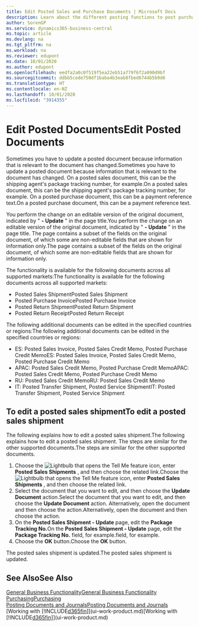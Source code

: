 ```yaml
---
title: Edit Posted Sales and Purchase Documents | Microsoft Docs
description: Learn about the different posting functions to post purchase documents, and how you can update posted documents.
author: SorenGP
ms.service: dynamics365-business-central
ms.topic: article
ms.devlang: na
ms.tgt_pltfrm: na
ms.workload: na
ms.reviewer: edupont
ms.date: 10/01/2020
ms.author: edupont
ms.openlocfilehash: eedfa2a0c0f519f5ea22eb51a779f6f2a090d9bf
ms.sourcegitcommit: ddbb5cede750df1baba4b3eab8fbed6744b5b9d6
ms.translationtype: HT
ms.contentlocale: en-NZ
ms.lasthandoff: 10/01/2020
ms.locfileid: "3914355"
---
```

# <a name="edit-posted-documents"></a><span data-ttu-id="da8fe-103">Edit Posted Documents</span><span class="sxs-lookup"><span data-stu-id="da8fe-103">Edit Posted Documents</span></span>

<span data-ttu-id="da8fe-104">Sometimes you have to update a posted document because information that is relevant to the document has changed.</span><span class="sxs-lookup"><span data-stu-id="da8fe-104">Sometimes you have to update a posted document because information that is relevant to the document has changed.</span></span> <span data-ttu-id="da8fe-105">On a posted sales document, this can be the shipping agent's package tracking number, for example.</span><span class="sxs-lookup"><span data-stu-id="da8fe-105">On a posted sales document, this can be the shipping agent's package tracking number, for example.</span></span> <span data-ttu-id="da8fe-106">On a posted purchase document, this can be a payment reference text.</span><span class="sxs-lookup"><span data-stu-id="da8fe-106">On a posted purchase document, this can be a payment reference text.</span></span>

<span data-ttu-id="da8fe-107">You perform the change on an editable version of the original document, indicated by " **- Update** " in the page title.</span><span class="sxs-lookup"><span data-stu-id="da8fe-107">You perform the change on an editable version of the original document, indicated by " **- Update** " in the page title.</span></span> <span data-ttu-id="da8fe-108">The page contains a subset of the fields on the original document, of which some are non-editable fields that are shown for information only.</span><span class="sxs-lookup"><span data-stu-id="da8fe-108">The page contains a subset of the fields on the original document, of which some are non-editable fields that are shown for information only.</span></span>

<span data-ttu-id="da8fe-109">The functionality is available for the following documents across all supported markets:</span><span class="sxs-lookup"><span data-stu-id="da8fe-109">The functionality is available for the following documents across all supported markets:</span></span>

- <span data-ttu-id="da8fe-110">Posted Sales Shipment</span><span class="sxs-lookup"><span data-stu-id="da8fe-110">Posted Sales Shipment</span></span>
- <span data-ttu-id="da8fe-111">Posted Purchase Invoice</span><span class="sxs-lookup"><span data-stu-id="da8fe-111">Posted Purchase Invoice</span></span>
- <span data-ttu-id="da8fe-112">Posted Return Shipment</span><span class="sxs-lookup"><span data-stu-id="da8fe-112">Posted Return Shipment</span></span>
- <span data-ttu-id="da8fe-113">Posted Return Receipt</span><span class="sxs-lookup"><span data-stu-id="da8fe-113">Posted Return Receipt</span></span>

<span data-ttu-id="da8fe-114">The following additional documents can be edited in the specified countries or regions:</span><span class="sxs-lookup"><span data-stu-id="da8fe-114">The following additional documents can be edited in the specified countries or regions:</span></span>

- <span data-ttu-id="da8fe-115">ES: Posted Sales Invoice, Posted Sales Credit Memo, Posted Purchase Credit Memo</span><span class="sxs-lookup"><span data-stu-id="da8fe-115">ES: Posted Sales Invoice, Posted Sales Credit Memo, Posted Purchase Credit Memo</span></span>
- <span data-ttu-id="da8fe-116">APAC: Posted Sales Credit Memo, Posted Purchase Credit Memo</span><span class="sxs-lookup"><span data-stu-id="da8fe-116">APAC: Posted Sales Credit Memo, Posted Purchase Credit Memo</span></span>
- <span data-ttu-id="da8fe-117">RU: Posted Sales Credit Memo</span><span class="sxs-lookup"><span data-stu-id="da8fe-117">RU: Posted Sales Credit Memo</span></span>
- <span data-ttu-id="da8fe-118">IT: Posted Transfer Shipment, Posted Service Shipment</span><span class="sxs-lookup"><span data-stu-id="da8fe-118">IT: Posted Transfer Shipment, Posted Service Shipment</span></span>

## <a name="to-edit-a-posted-sales-shipment"></a><span data-ttu-id="da8fe-119">To edit a posted sales shipment</span><span class="sxs-lookup"><span data-stu-id="da8fe-119">To edit a posted sales shipment</span></span>

<span data-ttu-id="da8fe-120">The following explains how to edit a posted sales shipment.</span><span class="sxs-lookup"><span data-stu-id="da8fe-120">The following explains how to edit a posted sales shipment.</span></span> <span data-ttu-id="da8fe-121">The steps are similar for the other supported documents.</span><span class="sxs-lookup"><span data-stu-id="da8fe-121">The steps are similar for the other supported documents.</span></span>

1. <span data-ttu-id="da8fe-122">Choose the ![Lightbulb that opens the Tell Me feature](media/ui-search/search_small.png "Tell me what you want to do") icon, enter **Posted Sales Shipments** , and then choose the related link.</span><span class="sxs-lookup"><span data-stu-id="da8fe-122">Choose the ![Lightbulb that opens the Tell Me feature](media/ui-search/search_small.png "Tell me what you want to do") icon, enter **Posted Sales Shipments** , and then choose the related link.</span></span>
2. <span data-ttu-id="da8fe-123">Select the document that you want to edit, and then choose the **Update Document** action.</span><span class="sxs-lookup"><span data-stu-id="da8fe-123">Select the document that you want to edit, and then choose the **Update Document** action.</span></span> <span data-ttu-id="da8fe-124">Alternatively, open the document and then choose the action.</span><span class="sxs-lookup"><span data-stu-id="da8fe-124">Alternatively, open the document and then choose the action.</span></span>
3. <span data-ttu-id="da8fe-125">On the **Posted Sales Shipment - Update** page, edit the **Package Tracking No.**</span><span class="sxs-lookup"><span data-stu-id="da8fe-125">On the **Posted Sales Shipment - Update** page, edit the **Package Tracking No.**</span></span> <span data-ttu-id="da8fe-126">field, for example.</span><span class="sxs-lookup"><span data-stu-id="da8fe-126">field, for example.</span></span>
4. <span data-ttu-id="da8fe-127">Choose the **OK** button.</span><span class="sxs-lookup"><span data-stu-id="da8fe-127">Choose the **OK** button.</span></span>

<span data-ttu-id="da8fe-128">The posted sales shipment is updated.</span><span class="sxs-lookup"><span data-stu-id="da8fe-128">The posted sales shipment is updated.</span></span>

## <a name="see-also"></a><span data-ttu-id="da8fe-129">See Also</span><span class="sxs-lookup"><span data-stu-id="da8fe-129">See Also</span></span>

[<span data-ttu-id="da8fe-130">General Business Functionality</span><span class="sxs-lookup"><span data-stu-id="da8fe-130">General Business Functionality</span></span>](ui-across-business-areas.md)  
[<span data-ttu-id="da8fe-131">Purchasing</span><span class="sxs-lookup"><span data-stu-id="da8fe-131">Purchasing</span></span>](purchasing-manage-purchasing.md)  
[<span data-ttu-id="da8fe-132">Posting Documents and Journals</span><span class="sxs-lookup"><span data-stu-id="da8fe-132">Posting Documents and Journals</span></span>](ui-post-documents-journals.md)  
<span data-ttu-id="da8fe-133">[Working with [!INCLUDE[d365fin](includes/d365fin_md.md)]](ui-work-product.md)</span><span class="sxs-lookup"><span data-stu-id="da8fe-133">[Working with [!INCLUDE[d365fin](includes/d365fin_md.md)]](ui-work-product.md)</span></span>  
